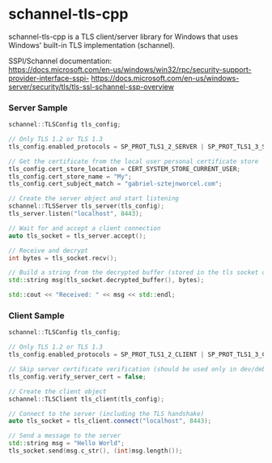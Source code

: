 # schannel-tls-cpp
schannel-tls-cpp is a TLS client/server library for Windows that uses Windows' built-in TLS implementation (schannel).

SSPI/Schannel documentation:  
https://docs.microsoft.com/en-us/windows/win32/rpc/security-support-provider-interface-sspi-
https://docs.microsoft.com/en-us/windows-server/security/tls/tls-ssl-schannel-ssp-overview

### Server Sample
```cpp
schannel::TLSConfig tls_config;

// Only TLS 1.2 or TLS 1.3
tls_config.enabled_protocols = SP_PROT_TLS1_2_SERVER | SP_PROT_TLS1_3_SERVER;

// Get the certificate from the local user personal certificate store
tls_config.cert_store_location = CERT_SYSTEM_STORE_CURRENT_USER;
tls_config.cert_store_name = "My";
tls_config.cert_subject_match = "gabriel-sztejnworcel.com";

// Create the server object and start listening
schannel::TLSServer tls_server(tls_config);
tls_server.listen("localhost", 8443);

// Wait for and accept a client connection
auto tls_socket = tls_server.accept();

// Receive and decrypt
int bytes = tls_socket.recv();

// Build a string from the decrypted buffer (stored in the tls socket object)
std::string msg(tls_socket.decrypted_buffer(), bytes);

std::cout << "Received: " << msg << std::endl;
```

### Client Sample
```cpp
schannel::TLSConfig tls_config;

// Only TLS 1.2 or TLS 1.3
tls_config.enabled_protocols = SP_PROT_TLS1_2_CLIENT | SP_PROT_TLS1_3_CLIENT;

// Skip server certificate verification (should be used only in dev/debug)
tls_config.verify_server_cert = false;

// Create the client object
schannel::TLSClient tls_client(tls_config);

// Connect to the server (including the TLS handshake)
auto tls_socket = tls_client.connect("localhost", 8443);

// Send a message to the server
std::string msg = "Hello World";
tls_socket.send(msg.c_str(), (int)msg.length());
```
